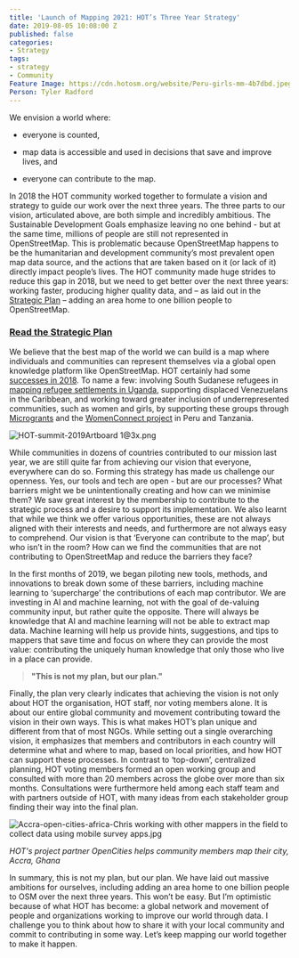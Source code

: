 ```yaml
---
title: 'Launch of Mapping 2021: HOT’s Three Year Strategy'
date: 2019-08-05 10:08:00 Z
published: false
categories:
- Strategy
tags:
- strategy
- Community
Feature Image: https://cdn.hotosm.org/website/Peru-girls-mm-4b7dbd.jpeg
Person: Tyler Radford
---
```


We envision a world where:

* everyone is counted,

* map data is accessible and used in decisions that save and improve lives, and

* everyone can contribute to the map.

In 2018 the HOT community worked together to formulate a vision and strategy to guide our work over the next three years. The three parts to our vision, articulated above, are both simple and incredibly ambitious. The Sustainable Development Goals emphasize leaving no one behind - but at the same time, millions of people are still not represented in OpenStreetMap. This is problematic because OpenStreetMap happens to be the humanitarian and development community’s most prevalent open map data source, and the actions that are taken based on it (or lack of it) directly impact people’s lives. The HOT community made huge strides to reduce this gap in 2018, but we need to get better over the next three years: working faster, producing higher quality data, and – as laid out in the [Strategic Plan](https://www.hotosm.org/strategic-plan) – adding an area home to one billion people to OpenStreetMap.

### [Read the Strategic Plan](https://www.hotosm.org/strategic-plan)

We believe that the best map of the world we can build is a map where individuals and communities can represent themselves via a global open knowledge platform like OpenStreetMap. HOT certainly had some [successes in 2018](https://www.hotosm.org/downloads/2018-Annual-Report.pdf). To name a few: involving South Sudanese refugees in [mapping refugee settlements in Uganda](https://www.hotosm.org/updates/2017-07-20_from_the_map_to_the_field_hot_trains_msf_and_refugees_in_field_data_collection_-), supporting displaced Venezuelans in the Caribbean, and working toward greater inclusion of underrepresented communities, such as women and girls, by supporting these groups through [Microgrants](https://www.hotosm.org/projects/microgrants_and_community_development) and the [WomenConnect project](https://www.hotosm.org/projects/women-connect-number-letgirlsmap-growing-female-open-data-leaders-across-5-continents/) in Peru and Tanzania.

![HOT-summit-2019Artboard 1@3x.png](https://cdn.hotosm.org/website/HOT-summit-2019Artboard+1@3x.png)

While communities in dozens of countries contributed to our mission last year, we are still quite far from achieving our vision that everyone, everywhere can do so. Forming this strategy has made us challenge our openness. Yes, our tools and tech are open - but are our processes? What barriers might we be unintentionally creating and how can we minimise them? We saw great interest by the membership to contribute to the strategic process and a desire to support its implementation. We also learnt that while we think we offer various opportunities, these are not always aligned with their interests and needs, and furthermore are not always easy to comprehend. Our vision is that ‘Everyone can contribute to the map’, but who isn’t in the room? How can we find the communities that are not contributing to OpenStreetMap and reduce the barriers they face?

In the first months of 2019, we began piloting new tools, methods, and innovations to break down some of these barriers, including machine learning to ‘supercharge’ the contributions of each map contributor. We are investing in AI and machine learning, not with the goal of de-valuing community input, but rather quite the opposite. There will always be knowledge that AI and machine learning will not be able to extract map data. Machine learning will help us provide hints, suggestions, and tips to mappers that save time and focus on where they can provide the most value: contributing the uniquely human knowledge that only those who live in a place can provide.

> **"This is not my plan, but our plan."**

Finally, the plan very clearly indicates that achieving the vision is not only about HOT the organisation, HOT staff, nor voting members alone. It is about our entire global community and movement contributing toward the vision in their own ways. This is what makes HOT’s plan unique and different from that of most NGOs. While setting out a single overarching vision, it emphasizes that members and contributors in each country will determine what and where to map, based on local priorities, and how HOT can support these processes. In contrast to ‘top-down’, centralized planning, HOT voting members formed an open working group and consulted with more than 20 members across the globe over more than six months. Consultations were furthermore held among each staff team and with partners outside of HOT, with many ideas from each stakeholder group finding their way into the final plan.

![Accra-open-cities-africa-Chris working with other mappers in the field to collect data using mobile survey apps.jpg](https://cdn.hotosm.org/website/Accra-open-cities-africa-Chris+working+with+other+mappers+in+the+field+to+collect+data+using+mobile+survey+apps.jpg)

*HOT's project partner OpenCities helps community members map their city, Accra, Ghana*

In summary, this is not my plan, but our plan. We have laid out massive ambitions for ourselves, including adding an area home to one billion people to OSM over the next three years. This won’t be easy. But I’m optimistic because of what HOT has become: a global network and movement of people and organizations working to improve our world through data. I challenge you to think about how to share it with your local community and commit to contributing in some way. Let’s keep mapping our world together to make it happen.